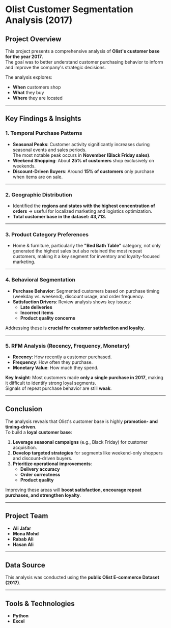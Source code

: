 # Olist Customer Segmentation Analysis (2017)

## Project Overview
This project presents a comprehensive analysis of **Olist's customer base for the year 2017**.  
The goal was to better understand customer purchasing behavior to inform and improve the company's strategic decisions.  

The analysis explores:  
- **When** customers shop  
- **What** they buy  
- **Where** they are located  

---

## Key Findings & Insights

### 1. Temporal Purchase Patterns
- **Seasonal Peaks**: Customer activity significantly increases during seasonal events and sales periods.  
  The most notable peak occurs in **November (Black Friday sales)**.  
- **Weekend Shopping**: About **25% of customers** shop exclusively on weekends.  
- **Discount-Driven Buyers**: Around **15% of customers** only purchase when items are on sale.  

---

### 2. Geographic Distribution
- Identified the **regions and states with the highest concentration of orders** → useful for localized marketing and logistics optimization.  
- **Total customer base in the dataset: 43,713.**  

---

### 3. Product Category Preferences
- Home & furniture, particularly the **"Bed Bath Table"** category, not only generated the highest sales but also retained the most repeat customers, making it a key segment for inventory and loyalty-focused marketing.  

---

### 4. Behavioral Segmentation
- **Purchase Behavior**: Segmented customers based on purchase timing (weekday vs. weekend), discount usage, and order frequency.  
- **Satisfaction Drivers**: Review analysis shows key issues:  
  - **Late deliveries**  
  - **Incorrect items**  
  - **Product quality concerns**  

Addressing these is **crucial for customer satisfaction and loyalty**.  

---

### 5. RFM Analysis (Recency, Frequency, Monetary)
- **Recency**: How recently a customer purchased.  
- **Frequency**: How often they purchase.  
- **Monetary Value**: How much they spend.  

**Key Insight**: Most customers made **only a single purchase in 2017**, making it difficult to identify strong loyal segments.  
Signals of repeat purchase behavior are still **weak**.  

---

## Conclusion
The analysis reveals that Olist's customer base is highly **promotion- and timing-driven**.  
To build a **loyal customer base**:  

1. **Leverage seasonal campaigns** (e.g., Black Friday) for customer acquisition.  
2. **Develop targeted strategies** for segments like weekend-only shoppers and discount-driven buyers.  
3. **Prioritize operational improvements**:  
   - **Delivery accuracy**  
   - **Order correctness**  
   - **Product quality**  

Improving these areas will **boost satisfaction, encourage repeat purchases, and strengthen loyalty**.  

---

## Project Team
- **Ali Jafar**  
- **Mona Mohd**  
- **Rabab Ali**  
- **Hasan Ali**  

---

## Data Source
This analysis was conducted using the **public Olist E-commerce Dataset (2017)**.  

---

## Tools & Technologies
- **Python** 
- **Excel** 
